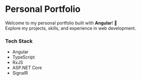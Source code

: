 # Personal Portfolio

Welcome to my personal portfolio built with **Angular**! 🚀  
Explore my projects, skills, and experience in web development.  

### Tech Stack  
- Angular  
- TypeScript  
- RxJS  
- ASP.NET Core  
- SignalR  
